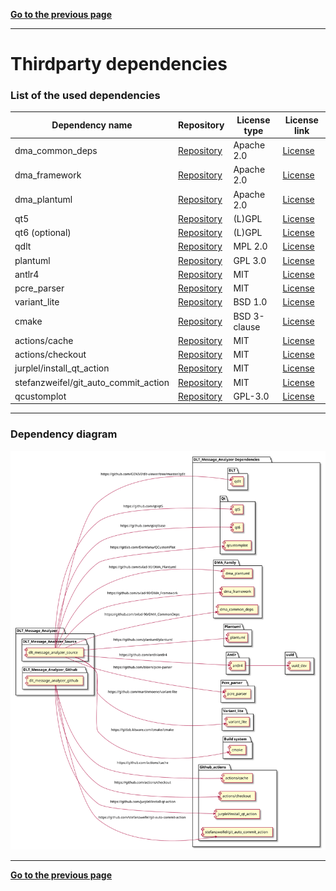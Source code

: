 [**Go to the previous page**](../../README.md)

----

# Thirdparty dependencies

### List of the used dependencies

| Dependency name | Repository | License type | License link |
|---|---|---|---|
| dma_common_deps | [Repository](https://github.com/svlad-90/DMA_CommonDeps) | Apache 2.0 | [License](https://github.com/svlad-90/DMA_CommonDeps/blob/master/LICENSE) |
| dma_framework | [Repository](https://github.com/svlad-90/DMA_Framework) | Apache 2.0 | [License](https://github.com/svlad-90/DMA_Framework/blob/master/LICENSE) |
| dma_plantuml | [Repository](https://github.com/svlad-90/DMA_Plantuml) | Apache 2.0 | [License](https://github.com/svlad-90/DMA_Plantuml/blob/master/LICENSE) |
| qt5 | [Repository](https://github.com/qt/qt5) | (L)GPL | [License](https://github.com/qt/qt5/blob/dev/LICENSE.FDL) |
| qt6 (optional) | [Repository](https://github.com/qt/qtbase) | (L)GPL | [License](https://github.com/qt/qtbase/blob/dev/LICENSES) |
| qdlt | [Repository](https://github.com/GENIVI/dlt-viewer/tree/master/qdlt) | MPL 2.0 | [License](https://github.com/GENIVI/dlt-viewer/blob/master/LICENSE.txt) |
| plantuml | [Repository](https://github.com/plantuml/plantuml) | GPL 3.0 | [License](https://github.com/plantuml/plantuml/blob/master/license.txt) |
| antlr4 | [Repository](https://github.com/antlr/antlr4) | MIT | [License](https://github.com/antlr/antlr4/blob/master/LICENSE.txt) |
| pcre_parser |[Repository](https://github.com/bkiers/pcre-parser) | MIT | [License](https://github.com/bkiers/pcre-parser/blob/master/LICENSE) |
| variant_lite |[Repository](https://github.com/martinmoene/variant-lite) | BSD 1.0 | [License](https://github.com/martinmoene/variant-lite/blob/master/LICENSE.txt) |
| cmake |[Repository](https://gitlab.kitware.com/cmake/cmake) | BSD 3-clause | [License](https://gitlab.kitware.com/cmake/cmake/-/blob/master/Copyright.txt) |
| actions/cache |[Repository](https://github.com/actions/cache) | MIT | [License](https://github.com/actions/cache/blob/main/LICENSE) |
| actions/checkout |[Repository](https://github.com/actions/checkout) | MIT | [License](https://github.com/actions/checkout/blob/main/LICENSE) |
| jurplel/install_qt_action |[Repository](https://github.com/jurplel/install-qt-action) | MIT | [License](https://github.com/jurplel/install-qt-action/blob/master/LICENSE) |
| stefanzweifel/git_auto_commit_action |[Repository](https://github.com/stefanzweifel/git-auto-commit-action) | MIT | [License](https://github.com/stefanzweifel/git-auto-commit-action/blob/master/LICENSE) |
| qcustomplot |[Repository](https://gitlab.com/DerManu/QCustomPlot) | GPL-3.0 | [License](https://gitlab.com/DerManu/QCustomPlot/-/blob/master/GPL.txt?ref_type=heads) |

----

### Dependency diagram

![Thridparty dependencies diagram](./thirdparty_deps.svg) 

----

[**Go to the previous page**](../../README.md)